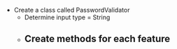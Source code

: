 - Create a class called PasswordValidator
  - Determine input type = String
  - Create methods for each feature
    -
